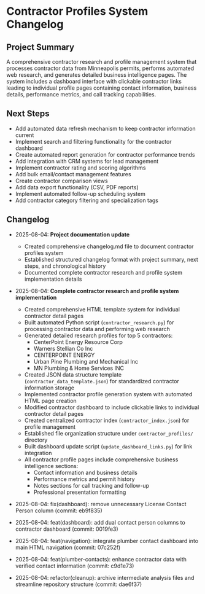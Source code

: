 # Contractor Profiles System Changelog

## Project Summary
A comprehensive contractor research and profile management system that processes contractor data from Minneapolis permits, performs automated web research, and generates detailed business intelligence pages. The system includes a dashboard interface with clickable contractor links leading to individual profile pages containing contact information, business details, performance metrics, and call tracking capabilities.

## Next Steps
- Add automated data refresh mechanism to keep contractor information current
- Implement search and filtering functionality for the contractor dashboard
- Create automated report generation for contractor performance trends
- Add integration with CRM systems for lead management
- Implement contractor rating and scoring algorithms
- Add bulk email/contact management features
- Create contractor comparison views
- Add data export functionality (CSV, PDF reports)
- Implement automated follow-up scheduling system
- Add contractor category filtering and specialization tags

## Changelog

- 2025-08-04: **Project documentation update**
  - Created comprehensive changelog.md file to document contractor profiles system
  - Established structured changelog format with project summary, next steps, and chronological history
  - Documented complete contractor research and profile system implementation details

- 2025-08-04: **Complete contractor research and profile system implementation**
  - Created comprehensive HTML template system for individual contractor detail pages
  - Built automated Python script (`contractor_research.py`) for processing contractor data and performing web research
  - Generated detailed research profiles for top 5 contractors:
    - CenterPoint Energy Resource Corp
    - Warners Stellian Co Inc  
    - CENTERPOINT ENERGY
    - Urban Pine Plumbing and Mechanical Inc
    - MN Plumbing & Home Services INC
  - Created JSON data structure template (`contractor_data_template.json`) for standardized contractor information storage
  - Implemented contractor profile generation system with automated HTML page creation
  - Modified contractor dashboard to include clickable links to individual contractor detail pages
  - Created centralized contractor index (`contractor_index.json`) for profile management
  - Established file organization structure under `contractor_profiles/` directory
  - Built dashboard update script (`update_dashboard_links.py`) for link integration
  - All contractor profile pages include comprehensive business intelligence sections:
    - Contact information and business details
    - Performance metrics and permit history
    - Notes sections for call tracking and follow-up
    - Professional presentation formatting
  
- 2025-08-04: fix(dashboard): remove unnecessary License Contact Person column (commit: eb9f835)

- 2025-08-04: feat(dashboard): add dual contact person columns to contractor dashboard (commit: 0019fe3)

- 2025-08-04: feat(navigation): integrate plumber contact dashboard into main HTML navigation (commit: 07c252f)

- 2025-08-04: feat(plumber-contacts): enhance contractor data with verified contact information (commit: c9d1e73)

- 2025-08-04: refactor(cleanup): archive intermediate analysis files and streamline repository structure (commit: dae6f37)